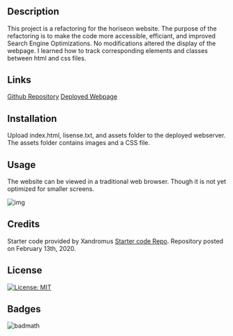 # <horiseon-code-refactor>

## Description

This project is a refactoring for the horiseon website. The purpose of the refactoring is to make the code more accessible, efficiant, and improved Search Engine Optimizations. No modifications altered the display of the webpage. I learned how to track corresponding elements and classes between html and css files.

## Links

[Github Repository](https://github.com/DelgaMatt/Challenge-1.git)
[Deployed Webpage](https://delgamatt.github.io/Challenge-1/)

## Installation

Upload index.html, lisense.txt, and assets folder to the deployed webserver. The assets folder contains images and a CSS file.

## Usage

The website can be viewed in a traditional web browser. Though it is not yet optimized for smaller screens.

![img](/Users/matthewdelgado/Desktop/Code/bootcamp/Challenge-1/Develop/assets/images/01-html-css-git-homework-demo.png)

## Credits

Starter code provided by Xandromus [Starter code Repo](https://github.com/coding-boot-camp/urban-octo-telegram). Repository posted on February 13th, 2020.

## License

[![License: MIT](https://img.shields.io/badge/License-MIT-yellow.svg)](https://opensource.org/licenses/MIT)


## Badges

![badmath](https://img.shields.io/github/languages/top/nielsenjared/badmath)

